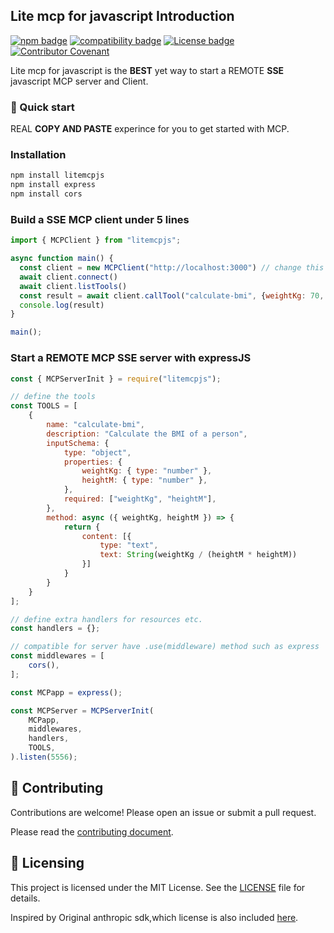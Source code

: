 ## Lite mcp for javascript Introduction
[![npm badge](https://img.shields.io/badge/npm-0.1.6-blue.svg)](https://www.npmjs.com/package/lite-mcp-sdk)
[![compatibility badge](https://img.shields.io/badge/compatibility->=ES6-blue.svg)](https://shields.io/)
[![License badge](https://img.shields.io/badge/License-MIT-<COLOR>.svg)](https://shields.io/)
[![Contributor Covenant](https://img.shields.io/badge/Contributor%20Covenant-2.1-4baaaa.svg)](code_of_conduct.md)


Lite mcp for javascript is the **BEST** yet way to start a REMOTE **SSE** 
javascript MCP server and Client.

### 🚀 Quick start
REAL **COPY AND PASTE** experince for you to get started with MCP.

### Installation
```bash
npm install litemcpjs
npm install express
npm install cors
```

### Build a SSE MCP client under 5 lines
```javascript
import { MCPClient } from "litemcpjs";

async function main() {
  const client = new MCPClient("http://localhost:3000") // change this to your server url
  await client.connect()
  await client.listTools()
  const result = await client.callTool("calculate-bmi", {weightKg: 70, heightM: 1.75})
  console.log(result)
}

main();
```

### Start a REMOTE MCP SSE server with expressJS
```javascript
const { MCPServerInit } = require("litemcpjs");

// define the tools
const TOOLS = [
    {
        name: "calculate-bmi",
        description: "Calculate the BMI of a person",
        inputSchema: {
            type: "object",
            properties: {
                weightKg: { type: "number" },
                heightM: { type: "number" },
            },
            required: ["weightKg", "heightM"],
        },
        method: async ({ weightKg, heightM }) => {
            return {
                content: [{
                    type: "text",                
                    text: String(weightKg / (heightM * heightM))
                }]
            }
        }
    }
];

// define extra handlers for resources etc.
const handlers = {};

// compatible for server have .use(middleware) method such as express
const middlewares = [
    cors(),
];

const MCPapp = express();  

const MCPServer = MCPServerInit(
    MCPapp,
    middlewares,
    handlers,
    TOOLS,
).listen(5556);
```

## 🤝 Contributing

Contributions are welcome! Please open an issue or submit a pull request.

Please read the [contributing document](https://github.com/S2thend/Lite_MCP_sdk/blob/main/CONTRIBUTING.md).

## 📝 Licensing

This project is licensed under the MIT License. See the [LICENSE](LICENSE) file for details.

Inspired by Original anthropic sdk,which license is also included [here](../docs/misc/MCP_TS_SDK_LICENSE_ANTHROPIC).